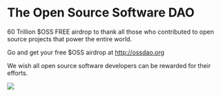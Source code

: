 # The Open Source Software DAO


60 Trillion $OSS FREE airdrop to thank all those who contributed to open source projects that power the entire world.

Go and get your free $OSS airdrop at http://ossdao.org

We wish all open source software developers can be rewarded for their efforts.


![](https://ossdao.org/static/images/card.jpg)
